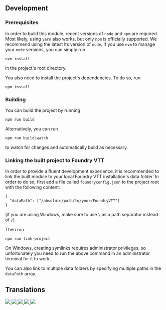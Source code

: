 
## Development

### Prerequisites

In order to build this module, recent versions of `node` and `npm` are
required. Most likely, using `yarn` also works, but only `npm` is officially
supported. We recommend using the latest lts version of `node`. If you use `nvm`
to manage your `node` versions, you can simply run

```
nvm install
```

in the project's root directory.

You also need to install the project's dependencies. To do so, run

```
npm install
```

### Building

You can build the project by running

```
npm run build
```

Alternatively, you can run

```
npm run build:watch
```

to watch for changes and automatically build as necessary.

### Linking the built project to Foundry VTT

In order to provide a fluent development experience, it is recommended to link
the built module to your local Foundry VTT installation's data folder. In
order to do so, first add a file called `foundryconfig.json` to the project root
with the following content:

```
{
  "dataPath": ["/absolute/path/to/your/FoundryVTT"]
}
```

(if you are using Windows, make sure to use `\` as a path separator instead of
`/`)

Then run

```
npm run link-project
```

On Windows, creating symlinks requires administrator privileges, so
unfortunately you need to run the above command in an administrator terminal for
it to work.

You can also link to multiple data folders by specifying multiple paths in the
`dataPath` array.

## Translations
<a href="https://gitlocalize.com/repo/9070/de?utm_source=badge"> <img src="https://gitlocalize.com/repo/9070/de/badge.svg" /> </a>
<a href="https://gitlocalize.com/repo/9070/es?utm_source=badge"> <img src="https://gitlocalize.com/repo/9070/es/badge.svg" /> </a>
<a href="https://gitlocalize.com/repo/9070/it?utm_source=badge"> <img src="https://gitlocalize.com/repo/9070/it/badge.svg" /> </a>
<a href="https://gitlocalize.com/repo/9070/ja?utm_source=badge"> <img src="https://gitlocalize.com/repo/9070/ja/badge.svg" /> </a>
<a href="https://gitlocalize.com/repo/9070/pt-BR?utm_source=badge"> <img src="https://gitlocalize.com/repo/9070/pt-BR/badge.svg" /> </a>